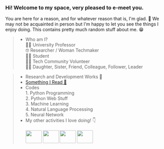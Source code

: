 ### Hi! Welcome to my space, very pleased to e-meet you. 
You are here for a reason, and for whatever reason that is, I'm glad. 🥂 We may not be acquainted in person but I'm happy to let you see the things I enjoy doing. This contains pretty much random stuff about me. 😁

> * Who am I? \
    👩‍🏫 University Professor \
    🤓     Researcher / Woman Techmaker \
    👩‍🎓 Student \
    👩‍💻 Tech Community Volunteer \
    🧝‍♀️   Daughter, Sister, Friend, Colleague, Follower, Leader
    
> *  Research and Development Works 💪
> * [Something I Read 🥱](./pages/readings.md) 
> *  Codes \
     1. Python Programming \
     2. Python Web Stuff \
     3. Machine Learning \
     4. Natural Language Processing \
     5. Neural Network
> * My other activities I love doing! 👇 \
\
<img src="https://i.pinimg.com/originals/24/ae/8d/24ae8def288851503cf68340df174963.gif" width="50" height="40" /> <img src="https://encrypted-tbn0.gstatic.com/images?q=tbn%3AANd9GcREBhQhWl7EEgnJy0wqTybK282u4wysTHpfbw&usqp=CAU" width="50" height="40" /> <img src="https://static.skaip.org/img/emoticons/180x180/f6fcff/running.gif" width="50" height="40" /> <img src="https://i.pinimg.com/originals/92/91/39/929139ee8f61a83136562818209a5791.gif" width="50" height="40" /> 

